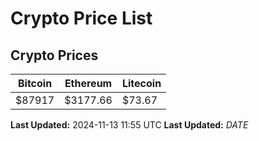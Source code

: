 # Crypto Price List

## Crypto Prices
| Bitcoin | Ethereum | Litecoin |
| ------- | -------- | -------- |
| $87917 | $3177.66 | $73.67 |
**Last Updated:** 2024-11-13 11:55 UTC
**Last Updated:** $DATE$
